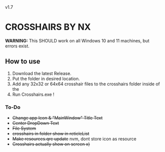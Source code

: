 v1.7
# CROSSHAIRS BY NX
**WARNING:** This SHOULD work on all Windows 10 and 11 machines, but errors exist.

## How to use
1. Download the latest Release.
2. Put the folder in desired location.
3. Add any 32x32 or 64x64 crosshair files to the crosshairs folder
   inside of the
4. Run Crosshairs.exe !


### To-Do
- ~~Change app Icon & "MainWindow" Title Text~~
- ~~Center DropDown Text~~
- ~~File System~~
- ~~crosshairs in folder show in reticleList~~
- ~~Make resources.qrc update~~ nvm, dont store icon as resource
- ~~Crosshairs actually show on screen x)~~

